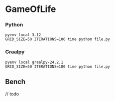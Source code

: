 # GameOfLife

### Python
    pyenv local 3.12
    GRID_SIZE=50 ITERATIONS=100 time python file.py

### Graalpy
    pyenv local graalpy-24.2.1
    GRID_SIZE=50 ITERATIONS=100 time python file.py

## Bench
// todo
